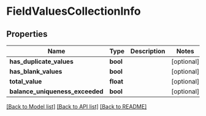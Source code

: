 # FieldValuesCollectionInfo

## Properties
Name | Type | Description | Notes
------------ | ------------- | ------------- | -------------
**has_duplicate_values** | **bool** |  | [optional] 
**has_blank_values** | **bool** |  | [optional] 
**total_value** | **float** |  | [optional] 
**balance_uniqueness_exceeded** | **bool** |  | [optional] 

[[Back to Model list]](../README.md#documentation-for-models) [[Back to API list]](../README.md#documentation-for-api-endpoints) [[Back to README]](../README.md)


